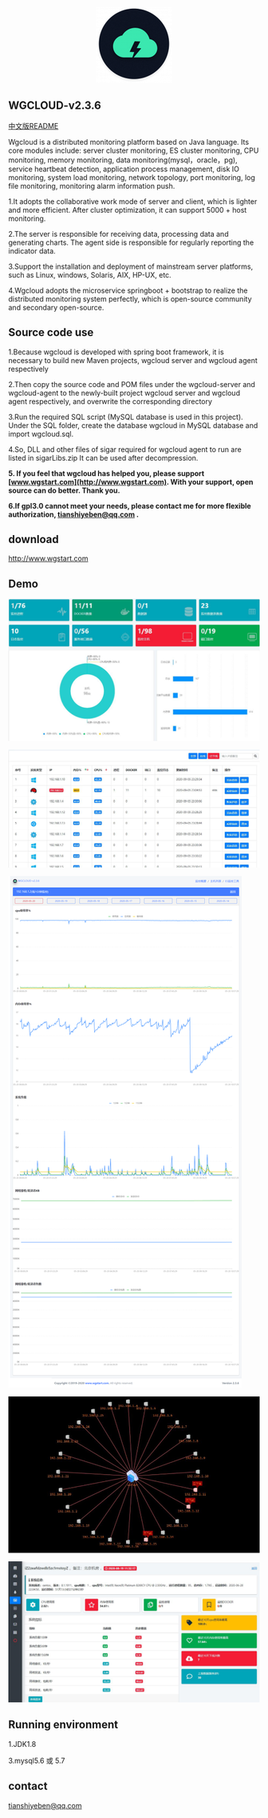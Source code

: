 <p align="center">
  <a href="http://www.wgstart.com">
    <img src="./demo/logo.png">
  </a>
 </p>


## WGCLOUD-v2.3.6

[中文版README](./README_zh.md)

Wgcloud is a distributed monitoring platform based on Java language. Its core modules include: server cluster monitoring, ES cluster monitoring, CPU monitoring, memory monitoring, data monitoring(mysql，oracle，pg), service heartbeat detection, application process management, disk IO monitoring, system load monitoring, network topology, port monitoring, log file monitoring, monitoring alarm information push.

1.It adopts the collaborative work mode of server and client, which is lighter and more efficient. After cluster optimization, it can support 5000 + host monitoring.

2.The server is responsible for receiving data, processing data and generating charts. The agent side is responsible for regularly reporting the indicator data.

3.Support the installation and deployment of mainstream server platforms, such as Linux, windows, Solaris, AIX, HP-UX, etc.

4.Wgcloud adopts the microservice springboot + bootstrap to realize the distributed monitoring system perfectly, which is open-source community and secondary open-source.

## **Source code use**

1.Because wgcloud is developed with spring boot framework, it is necessary to build new Maven projects, wgcloud server and wgcloud agent respectively

2.Then copy the source code and POM files under the wgcloud-server and wgcloud-agent to the newly-built project wgcloud server and wgcloud agent respectively, and overwrite the corresponding directory

3.Run the required SQL script (MySQL database is used in this project). Under the SQL folder, create the database wgcloud in MySQL database and import wgcloud.sql.

4.So, DLL and other files of sigar required for wgcloud agent to run are listed in sigarLibs.zip It can be used after decompression.

**5. If you feel that wgcloud has helped you, please support [www.wgstart.com](http://www.wgstart.com). With your support, open source can do better. Thank you.**

**6.If gpl3.0 cannot meet your needs, please contact me for more flexible authorization, tianshiyeben@qq.com .**

## download

<http://www.wgstart.com>

## **Demo**





![WGCLOUD监控主面板](./demo/demo2.jpg)

![WGCLOUD监控主机列表](./demo/demo3.jpg)

![WGCLOUD监控图表](./demo/demo4.jpg)



![WGCLOUD网络拓扑图](./demo/tpdemo.jpg)

![WGCLOUD主机画像图](./demo/huaxiang.jpg)


## Running environment

1.JDK1.8

3.mysql5.6 或 5.7



## contact

tianshiyeben@qq.com


